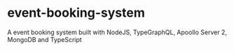 # event-booking-system

A event booking system built with NodeJS, TypeGraphQL, Apoollo Server 2, MongoDB and TypeScript
